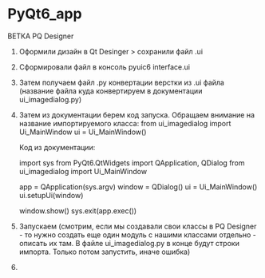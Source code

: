 # PyQt6_app
ВЕТКА PQ Designer
1. Оформили дизайн в Qt Desinger > coхранили файл .ui
2. Сформировали файл в консоль  pyuic6 interface.ui 
3. Затем получаем файл .py конвертации верстки из .ui файла (название файла куда конвертируем в документации ui_imagedialog.py)
4. Затем из документации берем код запуска. Обращаем внимание на название импортируемого класса:
    from ui_imagedialog import Ui_MainWindow
    ui = Ui_MainWindow()

    Код из документации:

    import sys
    from PyQt6.QtWidgets import QApplication, QDialog
    from ui_imagedialog import Ui_MainWindow

    app = QApplication(sys.argv)
    window = QDialog()
    ui = Ui_MainWindow()
    ui.setupUi(window)

    window.show()
    sys.exit(app.exec())
5. Запускаем (смотрим, если мы создавали свои классы в PQ Designer - то нужно создать еще один модуль 
с нашими классами отдельно - описать их там. В файле ui_imagedialog.py в конце будут строки импорта. Только потом запустить, иначе ошибка)
6. 
